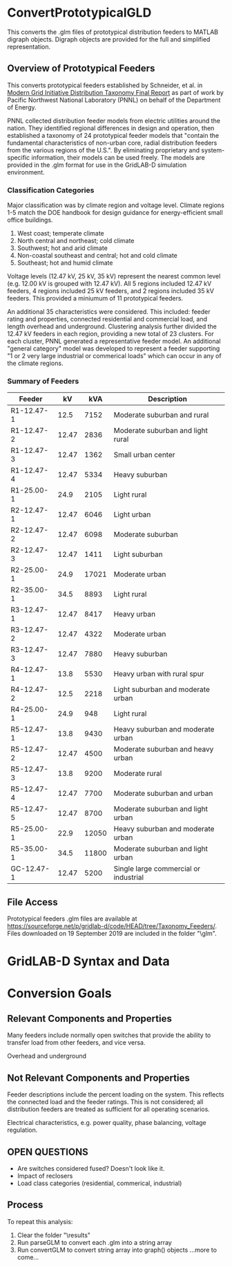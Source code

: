 # ConvertPrototypicalGLD
This converts the .glm files of prototypical distribution feeders to MATLAB digraph objects. Digraph objects are provided for the full and simplified representation.

## Overview of Prototypical Feeders
This converts prototypical feeders established by Schneider, et al. in [Modern Grid Initiative Distribution Taxonomy Final Report](https://www.osti.gov/biblio/1040684-modern-grid-initiative-distribution-taxonomy-final-report) as part of work by Pacific Northwest National Laboratory (PNNL) on behalf of the Department of Energy.

PNNL collected distribution feeder models from electric utilities around the nation. They identified regional differences in design and operation, then established a taxonomy of 24 prototypical feeder models that "contain the fundamental characteristics of non-urban core, radial distribution feeders from the various regions of the U.S.". By eliminating proprietary and system-specific information, their models can be used freely. The models are provided in the .glm format for use in the GridLAB-D simulation environment.

### Classification Categories
Major classification was by climate region and voltage level. Climate regions 1-5 match the DOE handbook for design guidance for energy-efficient small office buildings.
1. West coast; temperate climate
2. North central and northeast; cold climate
3. Southwest; hot and arid climate
4. Non-coastal southeast and central; hot and cold climate
5. Southeast; hot and humid climate

Voltage levels (12.47 kV, 25 kV, 35 kV) represent the nearest common level (e.g. 12.00 kV is grouped with 12.47 kV). All 5 regions included 12.47 kV feeders, 4 regions included 25 kV feeders, and 2 regions included 35 kV feeders. This provided a miniumum of 11 prototypical feeders.

An additional 35 characteristics were considered. This included: feeder rating and properties, connected residential and commercial load, and length overhead and underground. Clustering analysis further divided the 12.47 kV feeders in each region, providing a new total of 23 clusters. For each cluster, PNNL generated a representative feeder model. An additional "general category" model was developed to represent a feeder supporting "1 or 2 very large industrial or commerical loads" which can occur in any of the climate regions.

### Summary of Feeders
| Feeder	| kV	| kVA	| Description 						|
|-----------|-------|-------|-----------------------------------|
|R1-12.47-1	|12.5	|7152	|Moderate suburban and rural		|
|R1-12.47-2	|12.47	|2836	|Moderate suburban and light rural	|
|R1-12.47-3	|12.47	|1362	|Small urban center					|
|R1-12.47-4	|12.47	|5334	|Heavy suburban						|
|R1-25.00-1	|24.9	|2105	|Light rural						|
|R2-12.47-1	|12.47	|6046	|Light urban						|
|R2-12.47-2	|12.47	|6098	|Moderate suburban					|
|R2-12.47-3	|12.47	|1411	|Light suburban						|
|R2-25.00-1	|24.9	|17021	|Moderate urban						|
|R2-35.00-1	|34.5	|8893	|Light rural						|
|R3-12.47-1	|12.47	|8417	|Heavy urban						|
|R3-12.47-2	|12.47	|4322	|Moderate urban						|
|R3-12.47-3	|12.47	|7880	|Heavy suburban						|
|R4-12.47-1	|13.8	|5530	|Heavy urban with rural spur		|
|R4-12.47-2	|12.5	|2218	|Light suburban and moderate urban	|
|R4-25.00-1	|24.9	|948	|Light rural						|
|R5-12.47-1	|13.8	|9430	|Heavy suburban and moderate urban	|
|R5-12.47-2	|12.47	|4500	|Moderate suburban and heavy urban	|
|R5-12.47-3	|13.8	|9200	|Moderate rural						|
|R5-12.47-4	|12.47	|7700	|Moderate suburban and urban		|
|R5-12.47-5	|12.47	|8700	|Moderate suburban and light urban	|
|R5-25.00-1	|22.9	|12050	|Heavy suburban and moderate urban	|
|R5-35.00-1	|34.5	|11800	|Moderate suburban and light urban	|
|GC-12.47-1	|12.47	|5200	|Single large commercial or industrial|

## File Access
Prototypical feeders .glm files are available at https://sourceforge.net/p/gridlab-d/code/HEAD/tree/Taxonomy_Feeders/. Files downloaded on 19 September 2019 are included in the folder "\glm".

# GridLAB-D Syntax and Data

# Conversion Goals

## Relevant Components and Properties
Many feeders include normally open switches that provide the ability to transfer load from other feeders, and vice versa.

Overhead and underground

## Not Relevant Components and Properties
Feeder descriptions include the percent loading on the system. This reflects the connected load and the feeder ratings. This is not considered; all distribution feeders are treated as sufficient for all operating scenarios.

Electrical characteristics, e.g. power quality, phase balancing, voltage regulation.

## OPEN QUESTIONS
- Are switches considered fused? Doesn't look like it.
- Impact of reclosers
- Load class categories (residential, commerical, industrial)

## Process
To repeat this analysis:
1. Clear the folder "\results"
2. Run parseGLM to convert each .glm into a string array
3. Run convertGLM to convert string array into graph() objects
...more to come...



